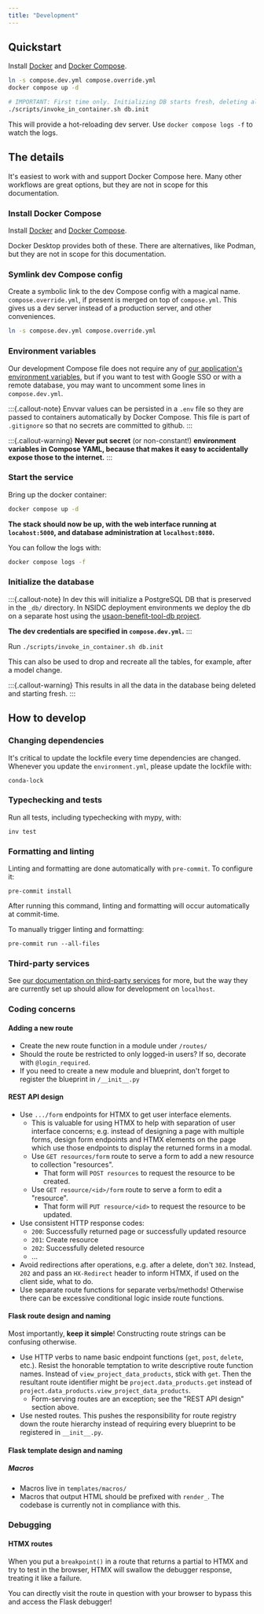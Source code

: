 ```yaml
---
title: "Development"
---
```


## Quickstart

Install [Docker](https://docs.docker.com/engine/install/) and
[Docker Compose](https://docs.docker.com/compose/install/).

```bash
ln -s compose.dev.yml compose.override.yml
docker compose up -d

# IMPORTANT: First time only. Initializing DB starts fresh, deleting all entered data:
./scripts/invoke_in_container.sh db.init
```

This will provide a hot-reloading dev server. Use `docker compose logs -f` to watch the
logs.


## The details

It's easiest to work with and support Docker Compose here. Many other workflows are
great options, but they are not in scope for this documentation.


### Install Docker Compose

Install [Docker](https://docs.docker.com/engine/install/) and
[Docker Compose](https://docs.docker.com/compose/install/).

Docker Desktop provides both of these. There are alternatives, like Podman, but they are
not in scope for this documentation.


### Symlink dev Compose config

Create a symbolic link to the dev Compose config with a magical name.
`compose.override.yml`, if present is merged on top of `compose.yml`. This gives us a
dev server instead of a production server, and other conveniences.

```bash
ln -s compose.dev.yml compose.override.yml
```


### Environment variables

Our development Compose file does not require any of
[our application's environment variables](/reference/envvars.md), but if you want to
test with Google SSO or with a remote database, you may want to uncomment some lines in
`compose.dev.yml`.

:::{.callout-note}
Envvar values can be persisted in a `.env` file so they are passed to containers
automatically by Docker Compose. This file is part of `.gitignore` so that no secrets
are committed to github.
:::

:::{.callout-warning}
**Never put secret** (or non-constant!) **environment variables in Compose YAML,
because that makes it easy to accidentally expose those to the internet.**
:::


### Start the service

Bring up the docker container:

```bash
docker compose up -d
```

**The stack should now be up, with the web interface running at `locahost:5000`, and
database administration at `localhost:8080`.**

You can follow the logs with:

```bash
docker compose logs -f
```


### Initialize the database

:::{.callout-note}
In dev this will initialize a PostgreSQL DB that is preserved in the `_db/` directory.
In NSIDC deployment environments we deploy the db on a separate host using the
[usaon-benefit-tool-db project](https://github.com/nsidc/usaon-benefit-tool-db).

**The dev credentials are specified in `compose.dev.yml`.**
:::

Run `./scripts/invoke_in_container.sh db.init`

This can also be used to drop and recreate all the tables, for example, after a model
change.

:::{.callout-warning}
This results in all the data in the database being deleted and starting fresh.
:::


## How to develop

### Changing dependencies

It's critical to update the lockfile every time dependencies are changed. Whenever you
update the `environment.yml`, please update the lockfile with:

```
conda-lock
```


### Typechecking and tests

Run all tests, including typechecking with mypy, with:

```
inv test
```


### Formatting and linting

Linting and formatting are done automatically with `pre-commit`. To configure it:

```
pre-commit install
```

After running this command, linting and formatting will occur automatically at
commit-time.

To manually trigger linting and formatting:

```
pre-commit run --all-files
```


### Third-party services

See
[our documentation on third-party services](/reference/third-party-service-dependencies.md)
for more, but the way they are currently set up should allow for development on
`localhost`.


### Coding concerns

#### Adding a new route

* Create the new route function in a module under `/routes/`
* Should the route be restricted to only logged-in users? If so, decorate with
  `@login_required`.
* If you need to create a new module and blueprint, don't forget to register the
  blueprint in `/__init__.py`


#### REST API design

* Use `.../form` endpoints for HTMX to get user interface elements.
    * This is valuable for using HTMX to help with separation of user interface
      concerns; e.g. instead of designing a page with multiple forms, design form
      endpoints and HTMX elements on the page which use those endpoints to display the
      returned forms in a modal.
    * Use `GET resources/form` route to serve a form to add a new resource to collection
      "resources".
        * That form will `POST resources` to request the resource to be created.
    * Use `GET resource/<id>/form` route to serve a form to edit a "resource".
        * That form will `PUT resource/<id>` to request the resource to be updated.
* Use consistent HTTP response codes:
    * `200`: Successfully returned page or successfully updated resource
    * `201`: Create resource
    * `202`: Successfully deleted resource
    * ...
* Avoid redirections after operations, e.g. after a delete, don't `302`. Instead,
  `202` and pass an `HX-Redirect` header to inform HTMX, if used on the client side,
  what to do.
* Use separate route functions for separate verbs/methods! Otherwise there can be
  excessive conditional logic inside route functions.


#### Flask route design and naming

Most importantly, **keep it simple**! Constructing route strings can be confusing
otherwise.

* Use HTTP verbs to name basic endpoint functions (`get`, `post`, `delete`, etc.).
  Resist the honorable temptation to write descriptive route function names. Instead of
  `view_project_data_products`, stick with `get`. Then the resultant route identifier
  might be `project.data_products.get` instead of
  `project.data_products.view_project_data_products`.
    * Form-serving routes are an exception; see the "REST API design" section above.
* Use nested routes. This pushes the responsibility for route registry down the route
  hierarchy instead of requiring every blueprint to be registered in `__init__.py`.


#### Flask template design and naming

##### Macros

* Macros live in `templates/macros/`
* Macros that output HTML should be prefixed with `render_`. The codebase is currently
  not in compliance with this.


### Debugging

#### HTMX routes

When you put a `breakpoint()` in a route that returns a partial to HTMX and try to test
in the browser, HTMX will swallow the debugger response, treating it like a failure.

You can directly visit the route in question with your browser to bypass this and access
the Flask debugger!
